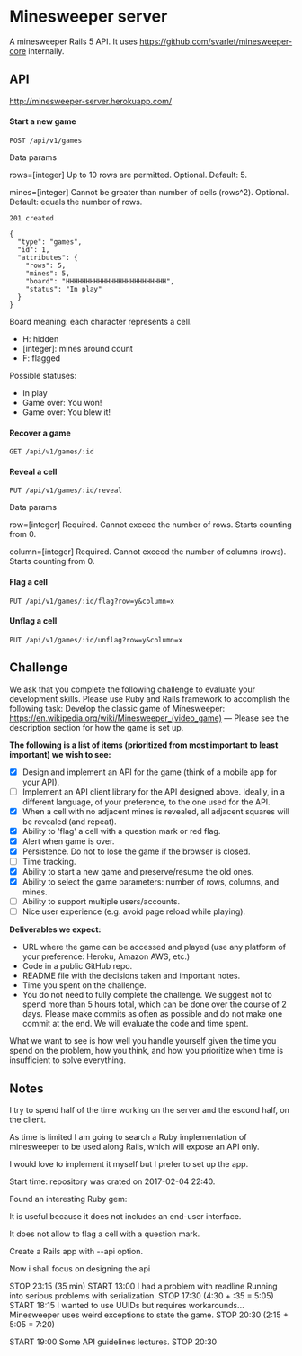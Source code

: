 # Minesweeper server

A minesweeper Rails 5 API. It uses https://github.com/svarlet/minesweeper-core internally.

## API

http://minesweeper-server.herokuapp.com/

#### Start a new game

```http
POST /api/v1/games
```

Data params

rows=[integer]
Up to 10 rows are permitted.
Optional.
Default: 5.

mines=[integer]
Cannot be greater than number of cells (rows^2).
Optional.
Default: equals the number of rows.

```http
201 created

{
  "type": "games",
  "id": 1,
  "attributes": {
    "rows": 5,
    "mines": 5,
    "board": "HHHHHHHHHHHHHHHHHHHHHHHHH",
    "status": "In play"
  }
}
```

Board meaning: each character represents a cell.
* H: hidden
* [integer]: mines around count
* F: flagged

Possible statuses:
* In play
* Game over: You won!
* Game over: You blew it!

#### Recover a game

```http
GET /api/v1/games/:id
```

#### Reveal a cell

```http
PUT /api/v1/games/:id/reveal
```

Data params

row=[integer]
Required.
Cannot exceed the number of rows. Starts counting from 0.

column=[integer]
Required.
Cannot exceed the number of columns (rows). Starts counting from 0.

#### Flag a cell

```http
PUT /api/v1/games/:id/flag?row=y&column=x
```

#### Unflag a cell

```http
PUT /api/v1/games/:id/unflag?row=y&column=x
```

## Challenge

We ask that you complete the following challenge to evaluate your development
skills. Please use Ruby and Rails framework to accomplish the following task:
Develop the classic game of Minesweeper:
https://en.wikipedia.org/wiki/Minesweeper_(video_game) —
Please see the description section for how the game is set up.

**The following is a list of items (prioritized from most important to least
important) we wish to see:**

* [x] Design and implement an API for the game
(think of a mobile app for your API).
* [ ] Implement an API client library for the API designed above. Ideally,
in a different language, of your preference, to the one used for the API.
* [x] When a cell with no adjacent mines is revealed, all adjacent squares
will be revealed (and repeat).
* [x] Ability to 'flag' a cell with a question mark or red flag.
* [x] Alert when game is over.
* [x] Persistence. Do not to lose the game if the browser is closed.
* [ ] Time tracking.
* [x] Ability to start a new game and preserve/resume the old ones.
* [x] Ability to select the game parameters: number of rows, columns,
and mines.
* [ ] Ability to support multiple users/accounts.
* [ ] Nice user experience (e.g. avoid page reload while playing).

**Deliverables we expect:**

* URL where the game can be accessed and played (use any platform of your
preference: Heroku, Amazon AWS, etc.)
* Code in a public GitHub repo.
* README file with the decisions taken and important notes.
* Time you spent on the challenge.
* You do not need to fully complete the challenge. We suggest not to spend
more than 5 hours total, which can be done over the course of 2 days.
Please make commits as often as possible and do not make one commit
at the end.  We will evaluate the code and time spent.

What we want to see is how well you handle yourself given the time you spend
on the problem, how you think, and how you prioritize when time is
insufficient to solve everything.

## Notes

I try to spend half of the time working on the server and the escond half,
on the client.

As time is limited I am going to search a Ruby implementation of minesweeper to
be used along Rails, which will expose an API only.

I would love to implement it myself but I prefer to set up the app.

Start time: repository was crated on 2017-02-04 22:40.

Found an interesting Ruby gem:

It is useful because it does not includes an end-user interface.

It does not allow to flag a cell with a question mark.

Create a Rails app with --api option.

Now i shall focus on designing the api

STOP 23:15 (35 min)
START 13:00
I had a problem with readline
Running into serious problems with serialization.
STOP 17:30 (4:30 + :35 =  5:05)
START 18:15
I wanted to use UUIDs but requires workarounds...
Minesweeper uses weird exceptions to state the game.
STOP 20:30 (2:15 + 5:05 = 7:20)

START 19:00
Some API guidelines lectures.
STOP 20:30
